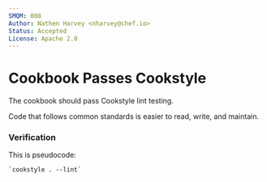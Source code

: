 ```yaml
---
SMQM: 008
Author: Nathen Harvey <nharvey@chef.io>
Status: Accepted
License: Apache 2.0
---
```


# Cookbook Passes Cookstyle

The cookbook should pass Cookstyle lint testing.

Code that follows common standards is easier to read, write, and maintain.

### Verification

This is pseudocode:

    `cookstyle . --lint`
